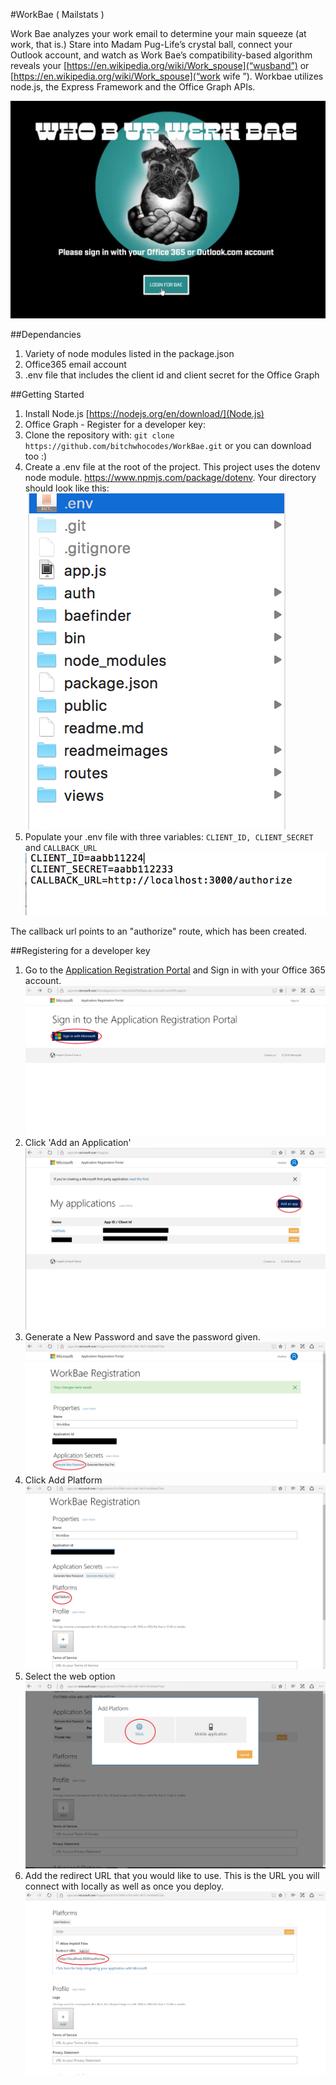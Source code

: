 #WorkBae ( Mailstats )

Work Bae analyzes your work email to determine your main squeeze (at work, that is.)  Stare into Madam Pug-Life’s crystal ball, connect your Outlook account, and watch as Work Bae’s compatibility-based algorithm reveals your [https://en.wikipedia.org/wiki/Work_spouse](“wusband”) or [https://en.wikipedia.org/wiki/Work_spouse](“work wife ”). Workbae utilizes node.js, the Express Framework and the Office Graph APIs.

[![WorkBae Preview](/readmeimages/workbae.PNG)](https://youtu.be/0ZSlTYdQuLE "WorkBae Preview- Click here!")

##Dependancies
1. Variety of node modules listed in the package.json
2. Office365 email account
3. .env file that includes the client id and client secret for the Office Graph

##Getting Started
1. Install Node.js [https://nodejs.org/en/download/](Node.js)
2. Office Graph - Register for a developer key:
2. Clone the repository with: 
`git clone https://github.com/bitchwhocodes/WorkBae.git` or you can download too :) 
3. Create a .env file at the root of the project. This project uses the dotenv node module. https://www.npmjs.com/package/dotenv. Your directory should look like this:
![Env File](readmeimages/envfile.png)
4. Populate your .env file with three variables:
`CLIENT_ID, CLIENT_SECRET` and `CALLBACK_URL`
![Env Screen](readmeimages/envscreen.png)

The callback url points to an "authorize" route, which has been created. 

##Registering for a developer key
1. Go to the [Application Registration Portal](https://apps.dev.microsoft.com/Disambiguation?ru=https%3a%2f%2fapps.dev.microsoft.com%2f#/appList) and Sign in with your Office 365 account. 
![Env Screen](readmeimages/login.png)
2. Click 'Add an Application'
![Env Screen](readmeimages/addApplication.png)
3. Generate a New Password and save the password given.
![Env Screen](readmeimages/generatepassword.png)
4. Click Add Platform 
![Env Screen](readmeimages/addplatform.png)
5. Select the web option
![Env Screen](readmeimages/addweb.png)
6. Add the redirect URL that you would like to use. This is the URL you will connect with locally as well as once you deploy.
![Env Screen](readmeimages/redirecturl.png)
